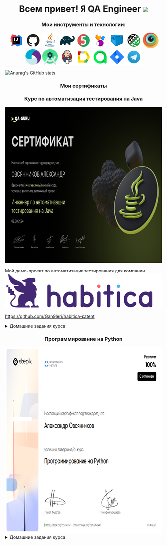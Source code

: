<h1 align="center">Всем привет! Я QA Engineer</a> 
<img src="https://github.com/blackcater/blackcater/raw/main/images/Hi.gif" height="32"/></h1>

<h3 align="center">Мои инструменты и технологии:</h3>

<div align="center">
<a href="https://www.jetbrains.com/idea/"><img alt="InteliJ IDEA" height="50" src="images/logo/Idea.svg" width="50"/></a>
<a href="https://github.com/"><img alt="GitHub" height="50" src="images/logo/GitHub.svg" width="50"/></a>  
<a href="https://www.java.com/"><img alt="Java" height="50" src="images/logo/Java.svg" width="50"/></a>
<a href="https://gradle.org/"><img alt="Gradle" height="50" src="images/logo/Gradle.svg" width="50"/></a>  
<a href="https://junit.org/junit5/"><img alt="JUnit 5" height="50" src="images/logo/Junit5.svg" width="50"/></a>
<a href="https://selenide.org/"><img alt="Selenide" height="50" src="images/logo/Selenide.svg" width="50"/></a>
<a href="https://aerokube.com/selenoid/"><img alt="Selenoid" height="50" src="images/logo/Selenoid.svg" width="50"/></a>
<a href="https://rest-assured.io/"><img alt="RestAssured" height="50" src="images/logo/RestAssured.svg" width="50"/></a>
<a href="https://www.browserstack.com/"><img alt="Browserstack" height="50" src="images/logo/Browserstack.svg" width="50"/></a>
<a href="https://appium.io/"><img alt="Appium" height="50" src="images/logo/Appium.svg" width="50"/></a>
<a href="https://developer.android.com/studio"><img alt="Android Studio" height="50" src="images/logo/Android_Studio.svg" width="50"/></a>
<a href="https://www.jenkins.io/"><img alt="Jenkins" height="50" src="images/logo/Jenkins.svg" width="50"/></a>
<a href="https://github.com/allure-framework/"><img alt="Allure Report" height="50" src="images/logo/Allure.svg" width="50"/></a>
<a href="https://qameta.io/"><img alt="Allure TestOps" height="50" src="images/logo/Allure_TO.svg" width="50"/></a>
<a href="https://www.atlassian.com/software/jira"><img alt="Jira" height="50" src="images/logo/Jira.svg" width="50"/></a>  
<a href="https://telegram.org/"><img alt="Telegram" height="50" src="images/logo/Telegram.svg" width="50"/></a>
</div>

![Anurag's GitHub stats](https://github-readme-stats.vercel.app/api?username=Gan9leri&show_icons=true&bg_color=00000000)

<h3 align="center">Мои сертификаты</h3>
<h3 align="center"> Курс по автоматизации тестирования на Java </h3>

<div align="center">

<a href="https://qa.guru/java/"><img alt="QA.GURU" height="500" src="images/sert/ОВСЯННИКОВ%20АЛЕКСАНДР.png"/></a>
</div>
Мой демо-проект по автоматизации тестирования для компании 
<a href="https://habitica.com/"><img src="images/logo/habitica_logo.png"/></a>

https://github.com/Gan9leri/habitica-patent

<details>
<summary>Домашние задания курса</summary>

https://github.com/Gan9leri/qa_guru_27_git

https://github.com/Gan9leri/demoqa-practice-form

https://github.com/Gan9leri/task4

https://github.com/Gan9leri/task5

https://github.com/Gan9leri/qa_guru_27_java

https://github.com/Gan9leri/task6

https://github.com/Gan9leri/task7

https://github.com/Gan9leri/task7_1

https://github.com/Gan9leri/task8

https://github.com/Gan9leri/task9

https://github.com/Gan9leri/task10

https://github.com/Gan9leri/task12

https://github.com/Gan9leri/task13

https://github.com/Gan9leri/task14

https://github.com/Gan9leri/task15

https://github.com/Gan9leri/task16

https://github.com/Gan9leri/task17-18

https://github.com/Gan9leri/task19

https://github.com/Gan9leri/task20

https://github.com/Gan9leri/task21

</details>

<h3 align="center"> Программирование на Python </h3>

<div align="center">
<a href="https://stepik.org/course/67?auth=login"><img alt="QA.GURU" height="600" src="images/sert/python_sert.png" /></a>
</div>

<details>
<summary>Домашние задания курса</summary>

https://github.com/Gan9leri/Python_edu

</details>
